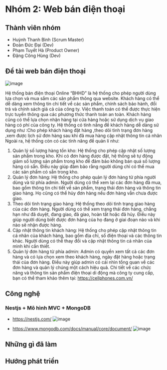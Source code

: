# Nhóm 2: Web bán điện thoại

## Thành viên nhóm

* Huỳnh Thanh Bình (Scrum Master)
* Đoàn Đức Đại (Dev)
* Phạm Tuyết Hà (Product Owner)
* Đặng Công Hùng (Dev)

## Đề tài web bán điện thoại 
![image](https://github.com/Anhbinhcasau/Nhom2_Webbandienthoai_T4_Ca3/assets/109029860/06ae5a87-d249-4dcc-8d1e-b25ce9fb70e6)

Hệ thống bán điện thoại Online “BHHD” là hệ thống cho phép người dùng lựa chọn và mua sắm các sản phẩm thông qua website.
Khách hàng có thể dễ dàng xem thông tin chi tiết về các sản phẩm, chính sách bảo hành, đổi trả và chính sách giá cả của công ty. Việc thanh toán có thể được thực hiện trực tuyến thông qua các phương thức thanh toán an toàn. Khách hàng cũng có thể lựa chọn nhận hàng tại cửa hàng hoặc sử dụng dịch vụ giao hàng có phí của công ty.
Hệ thống có tính năng để khách hàng dễ dàng sử dụng như :Cho phép khách hàng đặt hàng ,theo dõi tình trạng đơn hàng ,xem được lịch sử đơn hàng sau khi đã mua hàng cập nhật thông tin cá nhân
Ngoài ra, hệ thống còn có các tính năng để quản lí như:
1.	Quản lý số lượng hàng tồn kho: Hệ thống cho phép cập nhật số lượng sản phẩm trong kho. Khi có đơn hàng được đặt, hệ thống sẽ tự động giảm số lượng sản phẩm trong kho để đảm bảo không bán quá số lượng hàng có sẵn. Điều này giúp đảm bảo rằng người dùng chỉ có thể mua các sản phẩm có sẵn trong kho.
2.	Quản lý đơn hàng: Hệ thống cho phép quản lý đơn hàng từ phía người dùng và từ phía admin. Người dùng có thể xem lại các đơn hàng đã mua, bao gồm thông tin chi tiết về sản phẩm, trạng thái đơn hàng và thông tin giao hàng. Họ cũng có thể hủy đơn hàng nếu đơn hàng vẫn chưa được giao.
3.	Theo dõi tình trạng giao hàng: Hệ thống theo dõi tình trạng giao hàng của các đơn hàng. Người dùng có thể xem trạng thái đơn hàng, chẳng hạn như đã duyệt, đang giao, đã giao, hoàn tất hoặc đã hủy. Điều này giúp người dùng biết được đơn hàng của họ đang ở giai đoạn nào và khi nào sẽ nhận được hàng.
4.	Cập nhật thông tin khách hàng: Hệ thống cho phép cập nhật thông tin cá nhân của khách hàng, bao gồm địa chỉ, số điện thoại và các thông tin khác. Người dùng có thể thay đổi và cập nhật thông tin cá nhân của mình khi cần thiết.
5.	Quản lý đơn hàng từ phía admin: Admin có quyền xem tất cả các đơn hàng và có lựa chọn xem theo khách hàng, ngày đặt hàng hoặc trạng thái của đơn hàng. Điều này giúp admin có cái nhìn tổng quan về các đơn hàng và quản lý chúng một cách hiệu quả.
Chi tiết về các chức năng và thông tin sản phẩm điện thoại di động mà công ty cung cấp, bạn có thể tham khảo thêm tại: https://cellphones.com.vn/

## Công nghệ 

### Nestjs + Mô hình MVC + MongoDB
* https://nestjs.com/ ![image](https://github.com/Anhbinhcasau/Nhom2_Webbandienthoai_T4_Ca3/assets/109029860/40236dbe-b4d7-48da-bce1-aa12c7149abd)

* https://www.mongodb.com/docs/manual/core/document/ ![image](https://github.com/Anhbinhcasau/Nhom2_Webbandienthoai_T4_Ca3/assets/109029860/e2f603b8-076d-4396-a41f-e929978d9829)

## Những gì đã làm 

## Hướng phát triển
